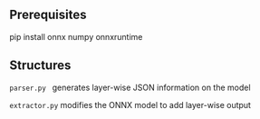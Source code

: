 ## Prerequisites
pip install onnx numpy onnxruntime

## Structures
```parser.py ``` generates layer-wise JSON information on the model

```extractor.py``` modifies the ONNX model to add layer-wise output

